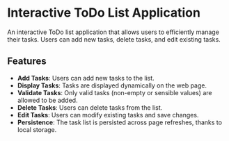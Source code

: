 # Interactive ToDo List Application

An interactive ToDo list application that allows users to efficiently manage their tasks. Users can add new tasks, delete tasks, and edit existing tasks.

## Features

- **Add Tasks**: Users can add new tasks to the list.
- **Display Tasks**: Tasks are displayed dynamically on the web page.
- **Validate Tasks**: Only valid tasks (non-empty or sensible values) are allowed to be added.
- **Delete Tasks**: Users can delete tasks from the list.
- **Edit Tasks**: Users can modify existing tasks and save changes.
- **Persistence**: The task list is persisted across page refreshes, thanks to local storage.
